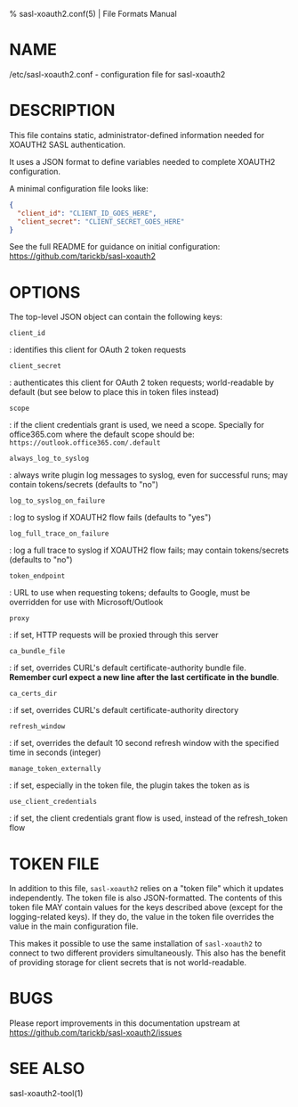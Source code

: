% sasl-xoauth2.conf(5) | File Formats Manual

# NAME

/etc/sasl-xoauth2.conf - configuration file for sasl-xoauth2

# DESCRIPTION

This file contains static, administrator-defined information needed for XOAUTH2 SASL authentication.

It uses a JSON format to define variables needed to complete XOAUTH2 configuration. 

A minimal configuration file looks like:

```json
{
  "client_id": "CLIENT_ID_GOES_HERE",
  "client_secret": "CLIENT_SECRET_GOES_HERE"
}
```

See the full README for guidance on initial configuration:
https://github.com/tarickb/sasl-xoauth2

# OPTIONS

The top-level JSON object can contain the following keys:

`client_id`

: identifies this client for OAuth 2 token requests

`client_secret`

: authenticates this client for OAuth 2 token requests; world-readable by default (but see below to place this in token files instead)

`scope`

: if the client credentials grant is used, we need a scope. Specially for office365.com where the default scope should be: `https://outlook.office365.com/.default` 

`always_log_to_syslog`

: always write plugin log messages to syslog, even for successful runs; may contain tokens/secrets (defaults to "no")

`log_to_syslog_on_failure`

: log to syslog if XOAUTH2 flow fails (defaults to "yes")

`log_full_trace_on_failure`

: log a full trace to syslog if XOAUTH2 flow fails; may contain tokens/secrets (defaults to "no")

`token_endpoint`

: URL to use when requesting tokens; defaults to Google, must be overridden for use with Microsoft/Outlook

`proxy`

: if set, HTTP requests will be proxied through this server

`ca_bundle_file`

: if set, overrides CURL's default certificate-authority bundle file. **Remember curl expect a new line after the last certificate in the bundle**.

`ca_certs_dir`

: if set, overrides CURL's default certificate-authority directory

`refresh_window`

: if set, overrides the default 10 second refresh window with the specified time in seconds (integer)

`manage_token_externally`

: if set, especially in the token file, the plugin takes the token as is

`use_client_credentials`

: if set, the client credentials grant flow is used, instead of the refresh_token flow

# TOKEN FILE

In addition to this file, `sasl-xoauth2` relies on a "token file" which it updates independently.
The token file is also JSON-formatted.
The contents of this token file MAY contain values for the keys described above (except for the logging-related keys).
If they do, the value in the token file overrides the value in the main configuration file.

This makes it possible to use the same installation of `sasl-xoauth2` to connect to two different providers simultaneously.
This also has the benefit of providing storage for client secrets that is not world-readable.

# BUGS

Please report improvements in this documentation upstream at https://github.com/tarickb/sasl-xoauth2/issues

# SEE ALSO

sasl-xoauth2-tool(1)
